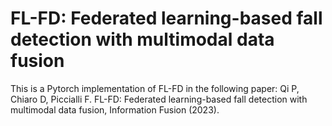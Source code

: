 # FL-FD: Federated learning-based fall detection with multimodal data fusion
This is a Pytorch implementation of FL-FD in the following paper: 
Qi P, Chiaro D, Piccialli F. FL-FD: Federated learning-based fall detection with multimodal data fusion, Information Fusion (2023).

